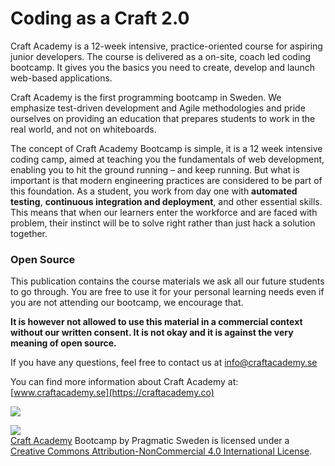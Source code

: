 # Coding as a Craft 2.0

Craft Academy is a 12-week intensive, practice-oriented course for aspiring junior developers. The course is delivered as a on-site, coach led coding bootcamp. It gives you the basics you need to create, develop and launch web-based applications.

Craft Academy is the first programming bootcamp in Sweden. We emphasize test-driven development and Agile methodologies and pride ourselves on providing an education that prepares students to work in the real world, and not on whiteboards.

The concept of Craft Academy Bootcamp is simple, it is a 12 week intensive coding camp, aimed at teaching you the fundamentals of web development, enabling you to hit the ground running – and keep running. But what is important is that modern engineering practices are considered to be part of this foundation. As a student, you work from day one with **automated testing**, **continuous integration and deployment**, and other essential skills. This means that when our learners enter the workforce and are faced with problem, their instinct will be to solve right rather than just hack a solution together.

### Open Source

This publication contains the course materials we ask all our future students to go through. You are free to use it for your personal learning needs even if you are not attending our bootcamp, we encourage that.

**It is however not allowed to use this material in a commercial context without our written consent. It is not okay and it is against the very meaning of open source.**

If you have any questions, feel free to contact us at info@craftacademy.se

You can find more information about Craft Academy at:  [www.craftacademy.se](https://craftacademy.co)

![](https://github.com/CraftAcademy/craft-assets/blob/gh-pages/images/logo/logo-with-tagline_small.png?raw=true)

![](https://i.creativecommons.org/l/by-nc/4.0/88x31.png)  
[Craft Academy](https://craftacademy.co) Bootcamp by Pragmatic Sweden is licensed under a [Creative Commons Attribution-NonCommercial 4.0 International License](http://creativecommons.org/licenses/by-nc/4.0/).

